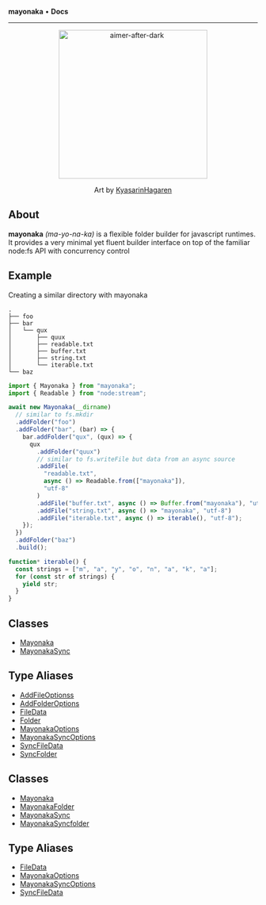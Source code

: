 **mayonaka** • **Docs**

---

<div align="center">

<img src="https://github.com/user-attachments/assets/1d00dcf1-f760-4741-bdfc-1af010a05b68" alt="aimer-after-dark" height="300">

Art by [KyasarinHagaren](https://www.reddit.com/user/KyasarinHagaren)

</div>

## About

**mayonaka** _(ma-yo-na-ka)_ is a flexible folder builder for javascript runtimes. It provides a very minimal yet fluent builder interface on top of the familiar node:fs API with concurrency control

## Example

Creating a similar directory with mayonaka

```plaintext
.
├── foo
├── bar
│   └── qux
│       ├── quux
│       ├── readable.txt
│       ├── buffer.txt
│       ├── string.txt
│       └── iterable.txt
└── baz
```

```typescript
import { Mayonaka } from "mayonaka";
import { Readable } from "node:stream";

await new Mayonaka(__dirname)
  // similar to fs.mkdir
  .addFolder("foo")
  .addFolder("bar", (bar) => {
    bar.addFolder("qux", (qux) => {
      qux
        .addFolder("quux")
        // similar to fs.writeFile but data from an async source
        .addFile(
          "readable.txt",
          async () => Readable.from(["mayonaka"]),
          "utf-8"
        )
        .addFile("buffer.txt", async () => Buffer.from("mayonaka"), "utf-8")
        .addFile("string.txt", async () => "mayonaka", "utf-8")
        .addFile("iterable.txt", async () => iterable(), "utf-8");
    });
  })
  .addFolder("baz")
  .build();

function* iterable() {
  const strings = ["m", "a", "y", "o", "n", "a", "k", "a"];
  for (const str of strings) {
    yield str;
  }
}
```

## Classes

- [Mayonaka](docs/Class.Mayonaka.md)
- [MayonakaSync](docs/Class.MayonakaSync.md)

## Type Aliases

- [AddFileOptionss](docs/TypeAlias.AddFileOptionss.md)
- [AddFolderOptions](docs/TypeAlias.AddFolderOptions.md)
- [FileData](docs/TypeAlias.FileData.md)
- [Folder](docs/TypeAlias.Folder.md)
- [MayonakaOptions](docs/TypeAlias.MayonakaOptions.md)
- [MayonakaSyncOptions](docs/TypeAlias.MayonakaSyncOptions.md)
- [SyncFileData](docs/TypeAlias.SyncFileData.md)
- [SyncFolder](docs/TypeAlias.SyncFolder.md)

## Classes

- [Mayonaka](docs/Class.Mayonaka.md)
- [MayonakaFolder](docs/Class.MayonakaFolder.md)
- [MayonakaSync](docs/Class.MayonakaSync.md)
- [MayonakaSyncfolder](docs/Class.MayonakaSyncfolder.md)

## Type Aliases

- [FileData](docs/TypeAlias.FileData.md)
- [MayonakaOptions](docs/TypeAlias.MayonakaOptions.md)
- [MayonakaSyncOptions](docs/TypeAlias.MayonakaSyncOptions.md)
- [SyncFileData](docs/TypeAlias.SyncFileData.md)
